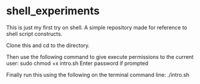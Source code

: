 # shell_experiments

This is just my first try on shell. A simple repository made for reference to shell script constructs.

Clone this and cd to the directory.

Then use the following command to give execute permissions to the current user: sudo chmod +x intro.sh
Enter password if prompted

Finally run this using the following on the terminal command line: ./intro.sh
